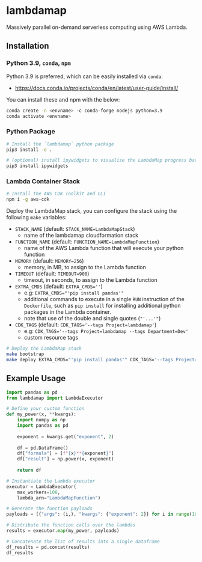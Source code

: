 # lambdamap

Massively parallel on-demand serverless computing using AWS Lambda.

## Installation

### Python 3.9, `conda`, `npm`

Python 3.9 is preferred, which can be easily installed via `conda`:
- https://docs.conda.io/projects/conda/en/latest/user-guide/install/

You can install these and npm with the below:
```bash
conda create -n <envname> -c conda-forge nodejs python=3.9
conda activate <envname>
```

### Python Package

```bash
# Install the `lambdamap` python package
pip3 install -e .

# (optional) install ipywidgets to visualise the LambdaMap progress bars in Jupyter notebooks
pip3 install ipywidgets
```

### Lambda Container Stack

```bash
# Install the AWS CDK Toolkit and CLI
npm i -g aws-cdk
```

Deploy the LambdaMap stack, you can configure the stack using the following
`make` variables:
- `STACK_NAME` (default: `STACK_NAME=LambdaMapStack`)
    - name of the lambdamap cloudformation stack
- `FUNCTION_NAME` (default: `FUNCTION_NAME=LambdaMapFunction`)
    - name of the AWS Lambda function that will execute your python function
- `MEMORY` (default: `MEMORY=256`)
    - memory, in MB, to assign to the Lambda function
- `TIMEOUT` (default: `TIMEOUT=900`)
    - timeout, in seconds, to assign to the Lambda function
- `EXTRA_CMDS` (default: `EXTRA_CMDS=''`)
    - e.g: `EXTRA_CMDS="'pip install pandas'"` 
    - additional commands to execute in a single `RUN` instruction of
      the `Dockerfile`, such as `pip install` for installing additional
      python packages in the Lambda container.
    - note that use of the double and single quotes (`"'...'"`)
- `CDK_TAGS` (default: `CDK_TAGS='--tags Project=lambdamap'`)
    - e.g: `CDK_TAGS='--tags Project=lambdamap --tags Department=Dev'`
    - custom resource tags

```bash
# Deploy the LambdaMap stack
make bootstrap
make deploy EXTRA_CMDS="'pip install pandas'" CDK_TAGS='--tags Project=lambdamap'
```

## Example Usage

```python
import pandas as pd
from lambdamap import LambdaExecutor

# Define your custom function
def my_power(x, **kwargs):
    import numpy as np
    import pandas as pd
    
    exponent = kwargs.get("exponent", 2)
    
    df = pd.DataFrame()
    df["formula"] = [f"{x}**{exponent}"]
    df["result"] = np.power(x, exponent)
    
    return df

# Instantiate the Lambda executor
executor = LambdaExecutor(
    max_workers=100,
    lambda_arn="LambdaMapFunction")

# Generate the function payloads
payloads = [{"args": (i,), "kwargs": {"exponent": 2}} for i in range(100)]

# Distribute the function calls over the lambdas
results = executor.map(my_power, payloads)

# Concatenate the list of results into a single dataframe
df_results = pd.concat(results)
df_results
```
